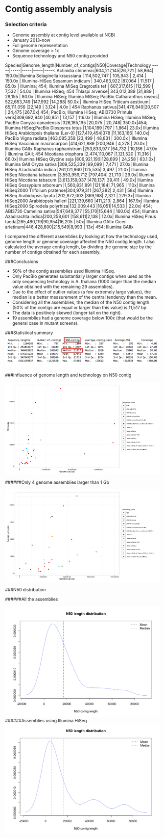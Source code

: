 Contig assembly analysis
===

### Selection criteria
- Genome assembly at contig level available at NCBI
- January 2013-now
- Full genome representation
- Genome coverage > 1x
- Sequence technology and N50 contig provided




Species|Genome_length|Number_of_contigs|N50|Coverage|Technology
-----|-----|-----|-----|-----:
Actinidia chinensis|604,217,145|26,721 | 58,864| 150.0x|Illumina
Selaginella kraussiana | 114,502,747 | 105,943 | 2,414  | 150.0x | Illumina-HiSeq
Sesamum indicum | 340,463,922 |87,064 | 11,517 | 85.0x | Illumina; 454; Illumina MiSeq
Eragrostis tef | 607,317,615 |112,599 | 7,532  | 54.0x | Illumina HiSeq; 454
Thlaspi arvense| 343,012,389 |31,889 | 28,155 | 80.0x | Illumina HiSeq; Illumina MiSeq; PacBio
Catharanthus roseus| 522,653,749 |147,992 |14,288| 50.0x | Illumina HiSeq
Triticum aestivum| 65,111,056 |22,149 | 3,124 | 4.0x | 454
Raphanus sativus|341,476,849|20,507 | 24,475 |267.0x| 454; PacBio; Illumina HiSeq; ABI3730
Primula veris|309,692,940 |40,851 | 13,157 | 116.0x | Illumina HiSeq; Illumina MiSeq; PacBio
Conyza canadensis |326,165,195 |20,075 | 20,748| 350.0x|454; Illumina HiSeq;PacBio
Diospyros lotus |1,104,189 |797 | 1,864| 23.0x| Illumina HiSeq
Arabidopsis thaliana (Ler-0) |127,419,454|378 |11,163,166| 140.0x| PacBio
Vigna radiata |463,085,359 |23,499 | 48,831 | 300.0x | Illumina HiSeq
Vaccinium macrocarpon |414,621,889 |200,946 | 4,278 | 20.0x | Illumina GAIIx
Raphanus raphanistrum  |253,833,977 |64,732 | 10,186 | 47.0x | Illumina GAII; 454
Nicotiana otophora |2,474,110,067 |1,121,520 | 11,316 | 66.0x| Illumina HiSeq
Glycine soja |806,921,190|128,699 | 24,258 | 63.1.0x| Illumina GAII
Oryza sativa |309,525,339 |99,099 | 7,471 | 27.0x| Illumina HiSeq
Azadirachta indica |261,121,960 |125,535| 3,497 | 21.0x| Illumina HiSeq
Nicotiana tabacum |3,553,959,712 |797,404| 21,713 | 29.0x| Illumina HiSeq
Nicotiana tabacum |3,613,159,037 |478,137| 39,411 | 49.0x| Illumina HiSeq
Gossypium arboreum |1,560,831,891 |121,184| 71,965 | 110x| Illumina HiSeq2000
Trifolium pratense|304,979,311 |267,382| 2,431 | 58x| Illumina HiSeq
Arabidopsis lyrata |202,972,003 |369,168| 2,321 | 279.3x| Illumina HiSeq2000
Arabidopsis halleri |221,139,660 |411,213| 2,864 | 167.9x| Illumina HiSeq2000
Spirodela polyrhiza|132,009,443 |16,051|14,533 | 22.0x| 454; ABI3730
Camelina sativa|547,649,377 |55,170|15,644 | 160.0x| 454; Illumina
Azadirachta indica|200,258,601 |158,611|2,138 | 12.0x| Illumina HiSeq
Pinus taeda|265,480,119|90,954|16,205 | 50x| Illumina GAIIx
Cicer arietinum|446,428,800|215,549|8,993 | 13x| 454; Illumina GAIIx



I compared the different assemblies by looking at how the technology used, genome length or genome coverage affected the N50 contig length. I also calculated the average contig length, by dividing the genome size by the number of contigs obtained for each assembly. 

###Conclusions

- 50% of the contig assemblies used Illumina HiSeq. 
- Only PacBio generates substantially larger contigs when used as the only sequencing technology in A. thaliana (1000 larger than the median value obtained with the remaining 29 assemblies). 
- Due to the effect of outlier values (a few extremely large values), the median is a better measurement of the central tendency than the mean. 
- Considering all the assemblies, the median of the N50 contig length (50% of the contigs are equal or larger than this value) is 11,517 bp
- The data is positively skewed (longer tail on the right). 
- 19 assemblies had a genome coverage below 100x (that would be the general case in mutant screens). 

###Statistical summary
![image](Summaries/all_contigs.png)


###Influence of genome length and technology on N50 contig

![image](Jitter_plots/N50_genome_size.png)



######Only 4 genome assemblies larger than 1 Gb

![image](Jitter_plots/N50_1Gb.png)

###N50 distribution


######All the assemblies

![image](Distributions/median_mean.png)
######Assemblies using Illumina HiSeq
![image](Distributions/median_mean_illumina.png)



